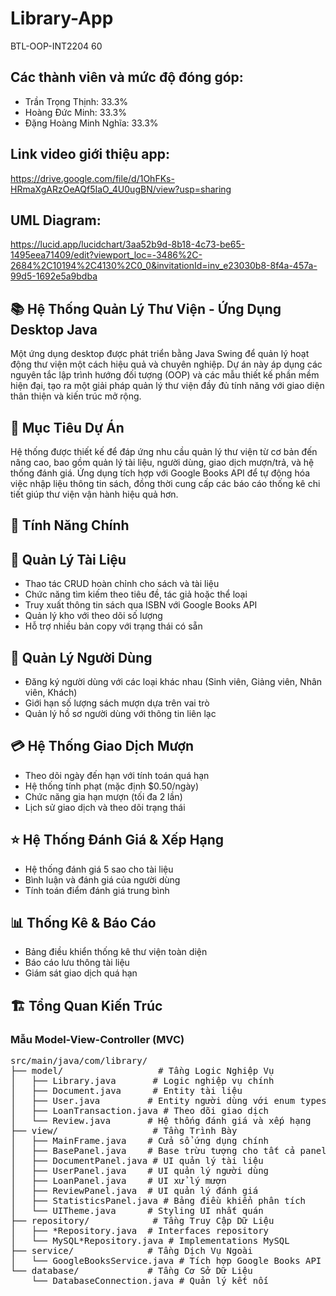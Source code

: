 # Library-App
BTL-OOP-INT2204 60
## Các thành viên và mức độ đóng góp:
- Trần Trọng Thịnh: 33.3% 
- Hoàng Đức Minh: 33.3%  
- Đặng Hoàng Minh Nghĩa: 33.3%
## Link video giới thiệu app:
https://drive.google.com/file/d/1OhFKs-HRmaXgARzOeAQf5IaO_4U0ugBN/view?usp=sharing
## UML Diagram: 
https://lucid.app/lucidchart/3aa52b9d-8b18-4c73-be65-1495eea71409/edit?viewport_loc=-3486%2C-2684%2C10194%2C4130%2C0_0&invitationId=inv_e23030b8-8f4a-457a-99d5-1692e5a9bdba
## 📚 Hệ Thống Quản Lý Thư Viện - Ứng Dụng Desktop Java
Một ứng dụng desktop được phát triển bằng Java Swing để quản lý hoạt động thư viện một cách hiệu quả và chuyên nghiệp. Dự án này áp dụng các nguyên tắc lập trình hướng đối tượng (OOP) và các mẫu thiết kế phần mềm hiện đại, tạo ra một giải pháp quản lý thư viện đầy đủ tính năng với giao diện thân thiện và kiến trúc mở rộng.
## 🎯 Mục Tiêu Dự Án
Hệ thống được thiết kế để đáp ứng nhu cầu quản lý thư viện từ cơ bản đến nâng cao, bao gồm quản lý tài liệu, người dùng, giao dịch mượn/trả, và hệ thống đánh giá. Ứng dụng tích hợp với Google Books API để tự động hóa việc nhập liệu thông tin sách, đồng thời cung cấp các báo cáo thống kê chi tiết giúp thư viện vận hành hiệu quả hơn.
## 🌟 Tính Năng Chính
## 📖 Quản Lý Tài Liệu
- Thao tác CRUD hoàn chỉnh cho sách và tài liệu
- Chức năng tìm kiếm theo tiêu đề, tác giả hoặc thể loại
- Truy xuất thông tin sách qua ISBN với Google Books API
- Quản lý kho với theo dõi số lượng
- Hỗ trợ nhiều bản copy với trạng thái có sẵn
## 👥 Quản Lý Người Dùng
- Đăng ký người dùng với các loại khác nhau (Sinh viên, Giảng viên, Nhân viên, Khách)
- Giới hạn số lượng sách mượn dựa trên vai trò
- Quản lý hồ sơ người dùng với thông tin liên lạc
## 💳 Hệ Thống Giao Dịch Mượn
- Theo dõi ngày đến hạn với tính toán quá hạn
- Hệ thống tính phạt (mặc định $0.50/ngày)
- Chức năng gia hạn mượn (tối đa 2 lần)
- Lịch sử giao dịch và theo dõi trạng thái
## ⭐ Hệ Thống Đánh Giá & Xếp Hạng
- Hệ thống đánh giá 5 sao cho tài liệu
- Bình luận và đánh giá của người dùng
- Tính toán điểm đánh giá trung bình
## 📊 Thống Kê & Báo Cáo
- Bảng điều khiển thống kê thư viện toàn diện
- Báo cáo lưu thông tài liệu
- Giám sát giao dịch quá hạn
## 🏗️ Tổng Quan Kiến Trúc
### Mẫu Model-View-Controller (MVC)
<pre>
src/main/java/com/library/
├── model/                  # Tầng Logic Nghiệp Vụ
│   ├── Library.java       # Logic nghiệp vụ chính 
│   ├── Document.java      # Entity tài liệu
│   ├── User.java         # Entity người dùng với enum types
│   ├── LoanTransaction.java # Theo dõi giao dịch
│   └── Review.java       # Hệ thống đánh giá và xếp hạng
├── view/                  # Tầng Trình Bày
│   ├── MainFrame.java    # Cửa sổ ứng dụng chính
│   ├── BasePanel.java    # Base trừu tượng cho tất cả panels
│   ├── DocumentPanel.java # UI quản lý tài liệu
│   ├── UserPanel.java    # UI quản lý người dùng
│   ├── LoanPanel.java    # UI xử lý mượn
│   ├── ReviewPanel.java  # UI quản lý đánh giá
│   ├── StatisticsPanel.java # Bảng điều khiển phân tích
│   └── UITheme.java      # Styling UI nhất quán
├── repository/            # Tầng Truy Cập Dữ Liệu
│   ├── *Repository.java  # Interfaces repository
│   └── MySQL*Repository.java # Implementations MySQL
├── service/              # Tầng Dịch Vụ Ngoài
│   └── GoogleBooksService.java # Tích hợp Google Books API
└── database/             # Tầng Cơ Sở Dữ Liệu
    └── DatabaseConnection.java # Quản lý kết nối 
    </pre>

